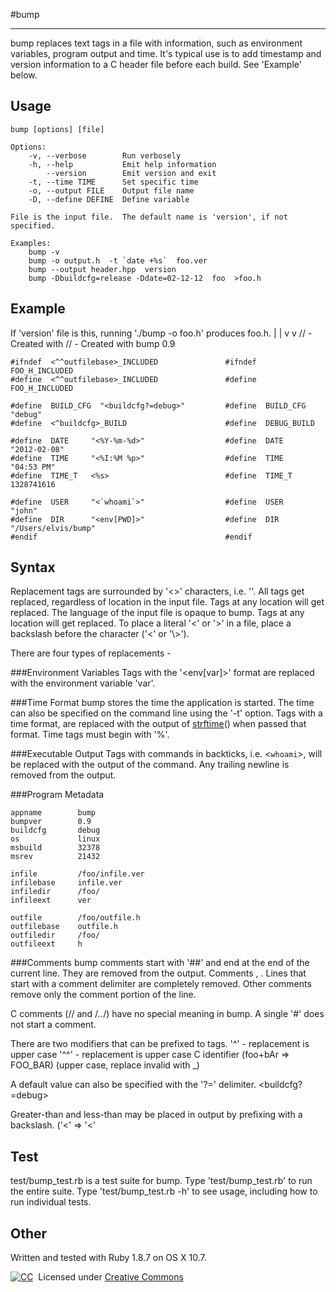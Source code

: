 #bump
- - - - - - - -

bump replaces text tags in a file with information, such as environment
variables, program output and time.  It's typical use is to add timestamp and
version information to a C header file before each build.  See 'Example' below.


## Usage

	bump [options] [file]

	Options:
	    -v, --verbose        Run verbosely
	    -h, --help           Emit help information
	        --version        Emit version and exit
	    -t, --time TIME      Set specific time
	    -o, --output FILE    Output file name
	    -D, --define DEFINE  Define variable

	File is the input file.  The default name is 'version', if not specified.

	Examples:
	    bump -v
	    bump -o output.h  -t `date +%s`  foo.ver
	    bump --output header.hpp  version
	    bump -Dbuildcfg=release -Ddate=02-12-12  foo  >foo.h


## Example

If 'version' file is this, running './bump -o foo.h' produces foo.h.
                      |                                        |
                      v                                        v
	// - Created with <appname> <bumpver>           // - Created with bump 0.9

	#ifndef  <^^outfilebase>_INCLUDED               #ifndef  FOO_H_INCLUDED
	#define  <^^outfilebase>_INCLUDED               #define  FOO_H_INCLUDED

	#define  BUILD_CFG  "<buildcfg?=debug>"         #define  BUILD_CFG  "debug"
	#define  <^buildcfg>_BUILD                      #define  DEBUG_BUILD

	#define  DATE     "<%Y-%m-%d>"                  #define  DATE     "2012-02-08"
	#define  TIME     "<%I:%M %p>"                  #define  TIME     "04:53 PM"
	#define  TIME_T   <%s>                          #define  TIME_T   1328741616

	#define  USER     "<`whoami`>"                  #define  USER     "john"
	#define  DIR      "<env[PWD]>"                  #define  DIR      "/Users/elvis/bump"
	#endif                                          #endif


## Syntax

Replacement tags are surrounded by '<\>' characters, i.e. '<foo>'.  All tags
get replaced, regardless of location in the input file.   Tags at any location will get replaced.
	The
language of the input file is opaque to bump.  Tags at any location will get replaced.  To place a literal '<' or '>' in a
file, place a backslash before the character ('\<' or '\\>').

There are four types of replacements -

###Environment Variables
Tags with the '<env[var]>' format are replaced with the environment variable
'var'.

###Time Format
bump stores the time the application is started.  The time can also be
specified on the command line using the '-t' option.  Tags with a time format,
are replaced with the output of [strftime](http://ruby-doc.org/core-1.8.7/Time.html#method-i-strftime)()
when passed that format.  Time tags must begin with '%'.

###Executable Output
Tags with commands in backticks, i.e. <`whoami`>, will be replaced with the
output of the command.  Any trailing newline is removed from the output.

###Program Metadata

	appname        bump
	bumpver        0.9
	buildcfg       debug
	os             linux
	msbuild        32378
	msrev          21432

	infile         /foo/infile.ver
	infilebase     infile.ver
	infiledir      /foo/
	infileext      ver

	outfile        /foo/outfile.h
	outfilebase    outfile.h
	outfiledir     /foo/
	outfileext     h



###Comments
  bump comments start with '##' and end at the end of the current line.  They
  are removed from the output.
  Comments , .  Lines that
  start with a comment delimiter are completely removed.  Other comments remove
  only the comment portion of the line.

  C comments (// and /*..*/) have no special meaning in bump.  A single '#'
  does not start a comment.


There are two modifiers that can be prefixed to tags.
'^'  - replacement is upper case
'^^' - replacement is upper case C identifier (foo+bAr => FOO_BAR)  (upper case, replace invalid with _)

A default value can also be specified with the '?=' delimiter.  <buildcfg?=debug>

Greater-than and less-than may be placed in output by prefixing with a backslash. ('\<' => '<'


## Test
test/bump\_test.rb is a test suite for bump.  Type 'test/bump\_test.rb' to run
the entire suite.  Type 'test/bump\_test.rb -h' to see usage, including how to
run individual tests.

## Other
Written and tested with Ruby 1.8.7 on OS X 10.7.

[![CC](http://i.creativecommons.org/l/by-sa/3.0/88x31.png)](http://creativecommons.org/licenses/by-sa/3.0/)   &nbsp;Licensed under [Creative Commons](http://creativecommons.org/licenses/by-sa/3.0/)
